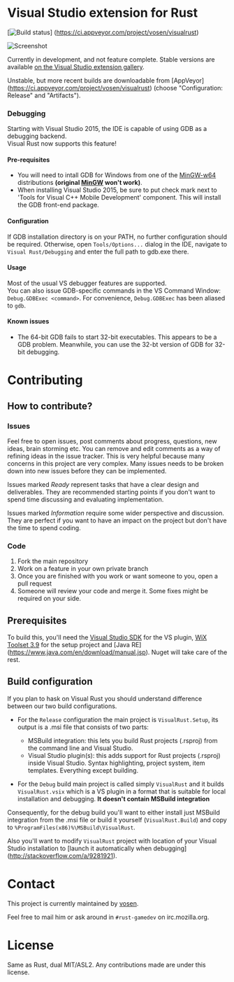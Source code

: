 Visual Studio extension for Rust
================================

[![Build status](https://ci.appveyor.com/api/projects/status/5nw5no10jj0y4p3f?svg=true)]
(https://ci.appveyor.com/project/vosen/visualrust)

![Screenshot](http://i.imgur.com/63IYU6b.png)

Currently in development, and not feature complete. Stable versions are
available [on the Visual Studio extension gallery](https://visualstudiogallery.msdn.microsoft.com/c6075d2f-8864-47c0-8333-92f183d3e640).

Unstable, but more recent builds are downloadable from [AppVeyor]
(https://ci.appveyor.com/project/vosen/visualrust) (choose "Configuration:
Release" and "Artifacts").

### Debugging
Starting with Visual Studio 2015, the IDE is capable of using GDB as a debugging backend.  
Visual Rust now supports this feature!

#### Pre-requisites
- You will need to intall GDB for Windows from one of the [MinGW-w64](http://mingw-w64.org) distributions **(original [MinGW](http://www.mingw.org/) won't work)**.
- When installing Visual Studio 2015, be sure to put check mark next to 
'Tools for Visual C++ Mobile Development' component.  This will install the GDB front-end package.

#### Configuration
If GDB installation directory is on your PATH, no further configuration should be required. 
Otherwise, open `Tools/Options...` dialog in the IDE, navigate to `Visual Rust/Debugging` and 
enter the full path to gdb.exe there.

#### Usage
Most of the usual VS debugger features are supported.  
You can also issue GDB-specific commands in the VS Command Window: `Debug.GDBExec <command>`. 
For convenience, `Debug.GDBExec` has been aliased to `gdb`.

#### Known issues
- The 64-bit GDB fails to start 32-bit executables. This appears to be a GDB problem. 
Meanwhile, you can use the 32-bt version of GDB for 32-bit debugging.

Contributing
============

## How to contribute?

### Issues

Feel free to open issues, post comments about progress, questions, new ideas,
brain storming etc. You can remove and edit comments as a way of refining ideas
in the issue tracker. This is very helpful because many concerns in this
project are very complex. Many issues needs to be broken down into new
issues before they can be implemented.

Issues marked *Ready* represent tasks that have a clear design and
deliverables. They are recommended starting points if you don't
want to spend time discussing and evaluating implementation.

Issues marked *Information* require some wider perspective and discussion.
They are perfect if you want to have an impact on the project but don't have
the time to spend coding.

### Code

1. Fork the main repository
2. Work on a feature in your own private branch
3. Once you are finished with you work or want someone to you, open a pull
   request
4. Someone will review your code and merge it. Some fixes might be required on
   your side.

## Prerequisites

To build this, you'll need the [Visual Studio
SDK](http://msdn.microsoft.com/en-us/vstudio/vextend.aspx) for the VS plugin,
[WiX Toolset 3.9](http://wixtoolset.org/) for the setup project and [Java RE]
(https://www.java.com/en/download/manual.jsp).
Nuget will take care of the rest.

## Build configuration

If you plan to hask on Visual Rust you should understand difference between
our two build configurations. 
* For the `Release` configuration the main project is `VisualRust.Setup`,
  its output is a .msi file that consists of two parts:
  * MSBuild integration: this lets you build Rust projects (.rsproj) from
    the command line and Visual Studio.
  * Visual Studio plugin(s): this adds support for Rust projects (.rsproj)
   inside Visual Studio. Syntax highlighting, project system, item templates.
   Everything except building.
   
* For the `Debug` build main project is called simply `VisualRust` and it builds
 `VisualRust.vsix` which is a VS plugin in a format that is suitable for
 local installation and debugging. **It doesn't contain MSBuild integration**
 
 Consequently, for the debug build you'll want to either install just MSBuild
 integration from the .msi file or build it yourself (`VisualRust.Build`) and
 copy to `%ProgramFiles(x86)%\MSBuild\VisualRust`.
 
 Also you'll want to modify `VisualRust` project with location of your
 Visual Studio installation to [launch it automatically when debugging]
 (http://stackoverflow.com/a/9281921).


Contact
=======

This project is currently maintained by [vosen](https://github.com/vosen/).

Feel free to mail him or ask around in `#rust-gamedev` on irc.mozilla.org.

License
=======

Same as Rust, dual MIT/ASL2. Any contributions made are under this license.

